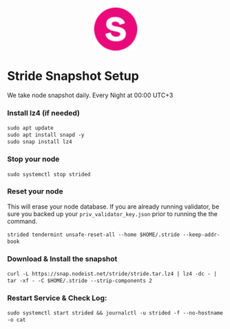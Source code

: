 <p align="center">
  <img height="100" height="auto" src="https://raw.githubusercontent.com/Nodeist/Kurulumlar/main/logos/stride.png">
</p>



# Stride Snapshot Setup
We take node snapshot daily.
Every Night at 00:00 UTC+3

### Install lz4 (if needed)
```
sudo apt update
sudo apt install snapd -y
sudo snap install lz4
```

### Stop your node
```
sudo systemctl stop strided
```

### Reset your node
This will erase your node database. If you are already running validator, be sure you backed up your `priv_validator_key.json` prior to running the the command.

```
strided tendermint unsafe-reset-all --home $HOME/.stride --keep-addr-book
```

### Download & Install the snapshot
```
curl -L https://snap.nodeist.net/stride/stride.tar.lz4 | lz4 -dc - | tar -xf - -C $HOME/.stride --strip-components 2
```

### Restart Service & Check Log:
```
sudo systemctl start strided && journalctl -u strided -f --no-hostname -o cat
```
